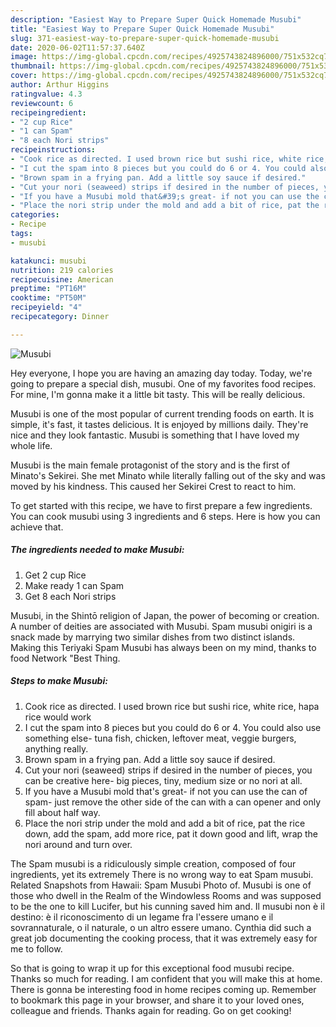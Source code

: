 ```yaml
---
description: "Easiest Way to Prepare Super Quick Homemade Musubi"
title: "Easiest Way to Prepare Super Quick Homemade Musubi"
slug: 371-easiest-way-to-prepare-super-quick-homemade-musubi
date: 2020-06-02T11:57:37.640Z
image: https://img-global.cpcdn.com/recipes/4925743824896000/751x532cq70/musubi-recipe-main-photo.jpg
thumbnail: https://img-global.cpcdn.com/recipes/4925743824896000/751x532cq70/musubi-recipe-main-photo.jpg
cover: https://img-global.cpcdn.com/recipes/4925743824896000/751x532cq70/musubi-recipe-main-photo.jpg
author: Arthur Higgins
ratingvalue: 4.3
reviewcount: 6
recipeingredient:
- "2 cup Rice"
- "1 can Spam"
- "8 each Nori strips"
recipeinstructions:
- "Cook rice as directed. I used brown rice but sushi rice, white rice, hapa rice would work"
- "I cut the spam into 8 pieces but you could do 6 or 4. You could also use something else- tuna fish, chicken, leftover meat, veggie burgers, anything really."
- "Brown spam in a frying pan. Add a little soy sauce if desired."
- "Cut your nori (seaweed) strips if desired in the number of pieces, you can be creative here- big pieces, tiny, medium size or no nori at all."
- "If you have a Musubi mold that&#39;s great- if not you can use the can of spam- just remove the other side of the can with a can opener and only fill about half way."
- "Place the nori strip under the mold and add a bit of rice, pat the rice down, add the spam, add more rice, pat it down good and lift, wrap the nori around and turn over."
categories:
- Recipe
tags:
- musubi

katakunci: musubi 
nutrition: 219 calories
recipecuisine: American
preptime: "PT16M"
cooktime: "PT50M"
recipeyield: "4"
recipecategory: Dinner

---
```



![Musubi](https://img-global.cpcdn.com/recipes/4925743824896000/751x532cq70/musubi-recipe-main-photo.jpg)

Hey everyone, I hope you are having an amazing day today. Today, we're going to prepare a special dish, musubi. One of my favorites food recipes. For mine, I'm gonna make it a little bit tasty. This will be really delicious.

Musubi is one of the most popular of current trending foods on earth. It is simple, it's fast, it tastes delicious. It is enjoyed by millions daily. They're nice and they look fantastic. Musubi is something that I have loved my whole life.

Musubi is the main female protagonist of the story and is the first of Minato&#39;s Sekirei. She met Minato while literally falling out of the sky and was moved by his kindness. This caused her Sekirei Crest to react to him.


To get started with this recipe, we have to first prepare a few ingredients. You can cook musubi using 3 ingredients and 6 steps. Here is how you can achieve that.

<!--inarticleads1-->

##### The ingredients needed to make Musubi:

1. Get 2 cup Rice
1. Make ready 1 can Spam
1. Get 8 each Nori strips


Musubi, in the Shintō religion of Japan, the power of becoming or creation. A number of deities are associated with Musubi. Spam musubi onigiri is a snack made by marrying two similar dishes from two distinct islands. Making this Teriyaki Spam Musubi has always been on my mind, thanks to food Network &#34;Best Thing. 

<!--inarticleads2-->

##### Steps to make Musubi:

1. Cook rice as directed. I used brown rice but sushi rice, white rice, hapa rice would work
1. I cut the spam into 8 pieces but you could do 6 or 4. You could also use something else- tuna fish, chicken, leftover meat, veggie burgers, anything really.
1. Brown spam in a frying pan. Add a little soy sauce if desired.
1. Cut your nori (seaweed) strips if desired in the number of pieces, you can be creative here- big pieces, tiny, medium size or no nori at all.
1. If you have a Musubi mold that&#39;s great- if not you can use the can of spam- just remove the other side of the can with a can opener and only fill about half way.
1. Place the nori strip under the mold and add a bit of rice, pat the rice down, add the spam, add more rice, pat it down good and lift, wrap the nori around and turn over.


The Spam musubi is a ridiculously simple creation, composed of four ingredients, yet its extremely There is no wrong way to eat Spam musubi. Related Snapshots from Hawaii: Spam Musubi Photo of. Musubi is one of those who dwell in the Realm of the Windowless Rooms and was supposed to be the one to kill Lucifer, but his cunning saved him and. Il musubi non è il destino: è il riconoscimento di un legame fra l&#39;essere umano e il sovrannaturale, o il naturale, o un altro essere umano. Cynthia did such a great job documenting the cooking process, that it was extremely easy for me to follow. 

So that is going to wrap it up for this exceptional food musubi recipe. Thanks so much for reading. I am confident that you will make this at home. There is gonna be interesting food in home recipes coming up. Remember to bookmark this page in your browser, and share it to your loved ones, colleague and friends. Thanks again for reading. Go on get cooking!
